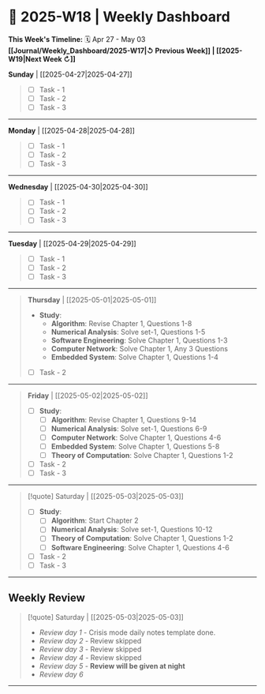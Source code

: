 # 🎯  2025-W18 | Weekly Dashboard

**This Week's Timeline:** 🗓️ Apr 27 - May 03
**[[Journal/Weekly_Dashboard/2025-W17|↺ Previous Week]] | [[2025-W19|Next Week ↻]]**

**Sunday** | [[2025-04-27|2025-04-27]]
> - [ ] Task - 1
> - [ ] Task - 2
> - [ ] Task - 3
 ---
**Monday** | [[2025-04-28|2025-04-28]]
> - [ ] Task - 1
> - [ ] Task - 2
> - [ ] Task - 3
---
**Wednesday** | [[2025-04-30|2025-04-30]] 
> - [ ] Task - 1
> - [ ] Task - 2
> - [ ] Task - 3
---
**Tuesday** | [[2025-04-29|2025-04-29]] 
> - [ ] Task - 1
> - [ ] Task - 2
> - [ ] Task - 3
---
>**Thursday** | [[2025-05-01|2025-05-01]] 
> - **Study**:
> 	- **Algorithm**: Revise Chapter 1, Questions 1-8
> 	- **Numerical Analysis**: Solve set-1, Questions 1-5
> 	- **Software Engineering**: Solve Chapter 1, Questions 1-3
> 	- **Computer Network**: Solve Chapter 1, Any 3 Questions
> 	- **Embedded System**: Solve Chapter 1, Questions 1-4
> - [ ] Task - 2
---
>**Friday** | [[2025-05-02|2025-05-02]]
> - [ ] **Study**:
> 	- [ ] **Algorithm**: Revise Chapter 1, Questions 9-14
> 	- [ ] **Numerical Analysis**: Solve set-1, Questions 6-9
> 	- [ ] **Computer Network**: Solve Chapter 1, Questions 4-6
> 	- [ ] **Embedded System**: Solve Chapter 1, Questions 5-8
> 	- [ ] **Theory of Computation**: Solve Chapter 1, Questions 1-2
> - [ ] Task - 2
> - [ ] Task - 3
---
> [!quote] Saturday | [[2025-05-03|2025-05-03]]
> - [ ] **Study**:
> 	- [ ] **Algorithm**: Start Chapter 2
> 	- [ ] **Numerical Analysis**: Solve set-1, Questions 10-12
> 	- [ ] **Theory of Computation**: Solve Chapter 1, Questions 1-2
> 	- [ ] **Software Engineering**: Solve Chapter 1, Questions 4-6
> - [ ] Task - 2
> - [ ] Task - 3

---

## **Weekly Review**
> [!quote] Saturday | [[2025-05-03|2025-05-03]]
> - *Review day 1* - Crisis mode daily notes template done.
> - *Review day 2* - Review skipped
> - *Review day 3* - Review skipped
> - *Review day 4* - Review skipped
> - *Review day 5* - **Review will be given at night**
> - *Review day 6*

---

